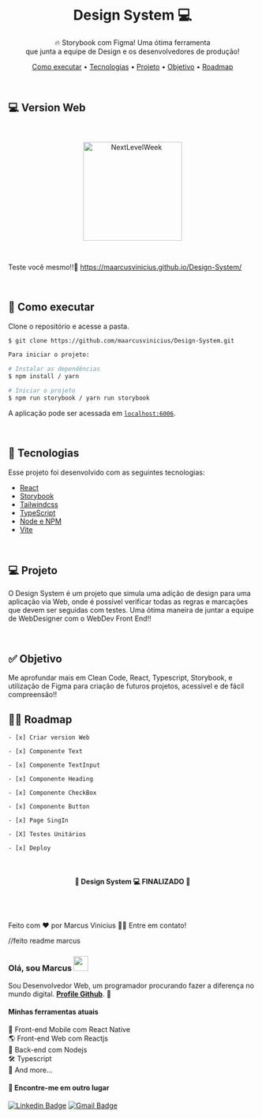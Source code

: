 <h1 align="center">Design System 💻</h1>

<p align="center">🔥 Storybook com Figma! Uma ótima ferramenta</br>que junta a equipe de Design e os desenvolvedores de produção!</p>

<p align="center">
 <a href="#-executar">Como executar</a> •
 <a href="#-tecnologias">Tecnologias</a> •
 <a href="#-projeto">Projeto</a> • 
 <a href="#-objetivo">Objetivo</a> • 
 <a href="#-roadmap">Roadmap</a>
</p>

<br />

## 💻 Version Web

<br />

<div id="layout" align="center">
  <p align="stretch">
    <img align="center" height="200" alt="NextLevelWeek" title="#NextLevelWeek" src="./assets/Web Img Ti1.png">
  </p>
</div>

<br />

Teste você mesmo!!🔎 https://maarcusvinicius.github.io/Design-System/

<br />

## 🚀 Como executar

Clone o repositório e acesse a pasta.

```bash
$ git clone https://github.com/maarcusvinicius/Design-System.git

Para iniciar o projeto:

# Instalar as dependências
$ npm install / yarn

# Iniciar o projeto
$ npm run storybook / yarn run storybook
```
A aplicação pode ser acessada em [`localhost:6006`](http://localhost:6006).

<br />

## 🔧 Tecnologias

Esse projeto foi desenvolvido com as seguintes tecnologias:

- [React](https://reactjs.org/)
- [Storybook](https://storybook.js.org/)
- [Tailwindcss](https://tailwindcss.com/)
- [TypeScript](https://developer.mozilla.org/pt-BR/docs/Web/JavaScript)
- [Node e NPM](https://nodejs.org/)
- [Vite](https://vitejs.dev/)

<br />

## 💻 Projeto

O Design System é um projeto que simula uma adição de design para uma aplicação via Web, onde é possível verificar todas as regras e marcações que devem ser seguidas com testes. Uma ótima maneira de juntar a equipe de WebDesigner com o WebDev Front End!!

<br />

<h2 id="objetivo">✅ Objetivo </h2>

Me aprofundar mais em Clean Code, React, Typescript, Storybook, e utilização de Figma para criação de futuros projetos, acessivel e de fácil compreensão!!

<h2 id="roadmap">🐱‍🏍 Roadmap</h2>

    - [x] Criar version Web

    - [x] Componente Text

    - [x] Componente TextInput

    - [x] Componente Heading

    - [x] Componente CheckBox

    - [x] Componente Button

    - [x] Page SingIn

    - [X] Testes Unitários

    - [x] Deploy

<br>
<h4 align="center"> 
	🚧  Design System 💻 FINALIZADO  🚧
</h4>
<br />

<br />

Feito com ❤️ por Marcus Vinicius 👋🏽 Entre em contato!
















//feito readme marcus 


### Olá, sou Marcus <img src="https://media.giphy.com/media/hvRJCLFzcasrR4ia7z/giphy.gif" width="30" >

Sou Desenvolvedor Web, um programador procurando fazer a diferença no mundo digital. [**Profile Github**](https://github.com/maarcusvinicius). 🚀

#### Minhas ferramentas atuais
📲 Front-end Mobile com React Native  
🌎 Front-end Web com Reactjs  
📡 Back-end com Nodejs  
🛠️ Typescript  
🧰 And more...  


#### 💬 Encontre-me em outro lugar

[![Linkedin Badge](https://img.shields.io/badge/-Linkedin-blue?style=flat-square&logo=Linkedin&logoColor=white&link=https://www.linkedin.com/in/marcus-vinicius-507718228/)](https://www.linkedin.com/in/marcus-vinicius-507718228/)
[![Gmail Badge](https://img.shields.io/badge/-marcus.editor77@gmail.com-c14438?style=flat-square&logo=Gmail&logoColor=white&link=mailto:marcus.editor77@gmail.com)](marcus.editor77@gmail.com)